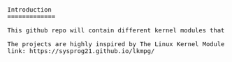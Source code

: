 <pre>
Introduction
=============

This github repo will contain different kernel modules that i have written myslef to learn more about the linux kernel.

The projects are highly inspired by The Linux Kernel Module Programming Guide 
link: https://sysprog21.github.io/lkmpg/
</pre>
